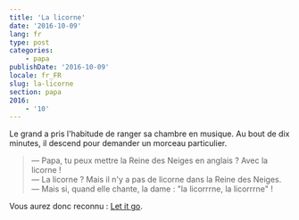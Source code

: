 ```yaml
---
title: 'La licorne'
date: '2016-10-09'
lang: fr
type: post
categories:
    - papa
publishDate: '2016-10-09'
locale: fr_FR
slug: la-licorne
section: papa
2016:
    - '10'
---
```


Le grand a pris l'habitude de ranger sa chambre en musique. Au bout de dix minutes, il descend pour demander un morceau particulier.

<!--more-->

> — Papa, tu peux mettre la Reine des Neiges en anglais ? Avec la licorne !  
> — La licorne ? Mais il n'y a pas de licorne dans la Reine des Neiges.  
> — Mais si, quand elle chante, la dame : "la licorrrne, la licorrrne" !

Vous aurez donc reconnu : <a href="https://youtu.be/L0MK7qz13bU?t=1m51s" title="Vidéo youtube de Let It Go, le titre phare de La Reine des Neiges"><span lang="en">Let it go</span></a>.